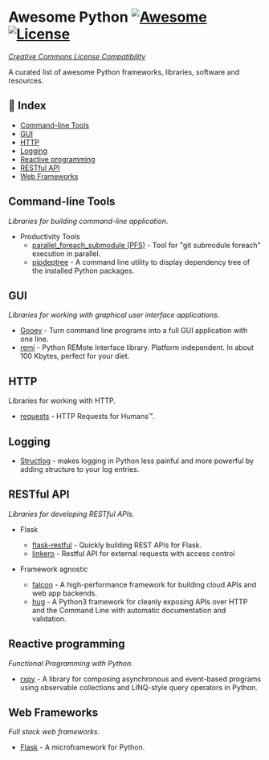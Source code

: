 # Awesome Python [![Awesome](https://cdn.rawgit.com/sindresorhus/awesome/d7305f38d29fed78fa85652e3a63e154dd8e8829/media/badge.svg)](https://github.com/sindresorhus/awesome) [![License](https://licensebuttons.net/l/by-nc/4.0/88x31.png)](https://creativecommons.org/licenses/by-nc/4.0/) 

_[Creative Commons License Compatibility](https://github.com/Catacrockers/awesome-catacrockers/blob/master/CC_License_Compatibility_Chart_compact.png)_

A curated list of awesome Python frameworks, libraries, software and resources.

## 📝 Index

- [Command-line Tools](#command-line-tools)
- [GUI](#gui)
- [HTTP](#http)
- [Logging](#logging)
- [Reactive programming](#reactive-programming)
- [RESTful API](#restful-api)
- [Web Frameworks](#web-frameworks)


## Command-line Tools

*Libraries for building command-line application.*

+ Productivity Tools
  - [parallel_foreach_submodule (PFS)](https://github.com/RDCH106/parallel_foreach_submodule) - Tool for "git submodule foreach" execution in parallel.
  - [pipdeptree](https://github.com/naiquevin/pipdeptree) - A command line utility to display dependency tree of the installed Python packages.

## GUI

*Libraries for working with graphical user interface applications.*

+ [Gooey](https://github.com/chriskiehl/Gooey) - Turn command line programs into a full GUI application with one line.
+ [remi](https://github.com/dddomodossola/remi) - Python REMote Interface library. Platform independent. In about 100 Kbytes, perfect for your diet. 

## HTTP

Libraries for working with HTTP.

+ [requests](http://docs.python-requests.org/en/latest/) - HTTP Requests for Humans™.

## Logging

- [Structlog](https://github.com/hynek/structlog) - makes logging in Python less painful and more powerful by adding structure to your log entries.

## RESTful API

*Libraries for developing RESTful APIs.*

+ Flask
  - [flask-restful](https://github.com/flask-restful/flask-restful) - Quickly building REST APIs for Flask.
  - [linkero](https://github.com/ingran/linkero) - Restful API for external requests with access control

+ Framework agnostic
  - [falcon](http://falconframework.org/) - A high-performance framework for building cloud APIs and web app backends.
  - [hug](https://github.com/timothycrosley/hug) - A Python3 framework for cleanly exposing APIs over HTTP and the Command Line with automatic documentation and validation.
  
## Reactive programming

*Functional Programming with Python.*

- [rxpy](https://github.com/ReactiveX/RxPY) - 
A library for composing asynchronous and event-based programs using observable collections and LINQ-style query operators in Python.

## Web Frameworks

*Full stack web frameworks.*

- [Flask](http://flask.pocoo.org/) - A microframework for Python.
